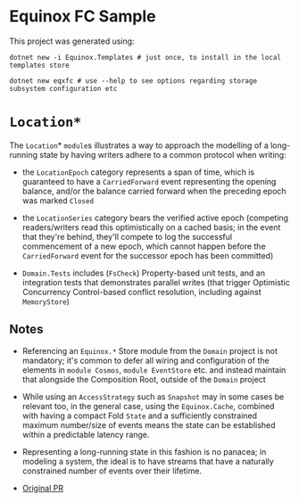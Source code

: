 # Equinox FC Sample

This project was generated using:

    dotnet new -i Equinox.Templates # just once, to install in the local templates store

    dotnet new eqxfc # use --help to see options regarding storage subsystem configuration etc

# `Location*`

The `Location`* `module`s illustrates a way to approach the modelling of a long-running state by having writers adhere to a common protocol when writing:

- the `LocationEpoch` category represents a span of time, which is guaranteed to have a `CarriedForward` event representing the opening balance, and/or the balance carried forward when the preceding epoch was marked `Closed`
- the `LocationSeries` category bears the verified active epoch (competing readers/writers read this optimistically on a cached basis; in the event that they're behind, they'll compete to log the successful commencement of a new epoch, which cannot happen before the `CarriedForward` event for the successor epoch has been committed)

- `Domain.Tests` includes (`FsCheck`) Property-based unit tests, and an integration tests that demonstrates parallel writes (that trigger Optimistic Concurrency Control-based conflict resolution, including against `MemoryStore`)

## Notes

- Referencing an `Equinox.*` Store module from the `Domain` project is not mandatory; it's common to defer all wiring and configuration of the elements in `module Cosmos`, `module EventStore` etc. and instead maintain that alongside the Composition Root, outside of the `Domain` project

- While using an `AccessStrategy` such as `Snapshot` may in some cases be relevant too, in the general case, using the `Equinox.Cache`, combined with having a compact Fold `State` and a sufficiently constrained maximum number/size of events means the state can be established within a predictable latency range.

- Representing a long-running state in this fashion is no panacea; in modeling a system, the ideal is to have streams that have a naturally constrained number of events over their lifetime.

- [Original PR](https://github.com/jet/dotnet-templates/pull/40)